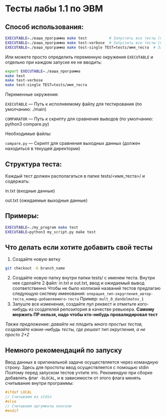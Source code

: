 # Тесты лабы 1.1 по ЭВМ

## Способ использования:

```bash
EXECUTABLE=./ваша_программа make test          # Запустить все тесты (показывать только упавшие)
EXECUTABLE=./ваша_программа make test-verbose  # Запустить все тесты (показывать все результаты)
EXECUTABLE=./ваша_программа make test-single TEST=tests/имя_теста  # Запустить один конкретный тест
```
Или можете просто определить переменную окружения `EXECUTABLE` и отдельно при каждом запуске ее не вводить:
```bash
export EXECUTABLE=./ваша_программа
make test
make test-verbose
make test-single TEST=tests/имя_теста
```
Переменные окружения:

`EXECUTABLE` — Путь к исполняемому файлу для тестирования (по умолчанию: ./main)

`COMPARATOR` — Путь к скрипту для сравнения выводов (по умолчанию: python3 compare.py)

Необходимые файлы:

`compare.py` — Скрипт для сравнения выходных данных (должен находиться в текущей директории)

## Структура теста:
Каждый тест должен располагаться в папке tests/<имя_теста>/ и содержать:

in.txt (входные данные)

out.txt (ожидаемые выходные данные)

## Примеры:

```bash
EXECUTABLE=./my_program make test
EXECUTABLE=python3 my_script.py make test
```

## Что делать если хотите добавить свой тесты
1. Создайте новую ветку
```bash
git checkout -b branch_name
```
2. Создайте новую папку внутри папки tests/ с именем теста. Внутри нее сделайте 2 файл: in.txt и out.txt, ввод и ожидаемый вывод соответственно
Чтобы не было коллизий названий тестов предлагаю следующую систему именования: `операция_тип-округления_автор-теста_номер-добавляемого-теста`
Пример: `mult_0_dandolmatov_1`
3. Запуште все изменения, создайте пул реквест и отметьте кого-нибудь из создателей репозитория в качестве ревьюера.
**Самому мержить ПР нельзя, надо чтобы кто-нибудь провалидировал тест**

*Также предложение: давайте не плодить много простых тестов, создавайте какие-нибудь тесты, где решает тип округления, а не просто 2+2*

## Немного рекомендаций по запуску
Ввод данных в оригинальной задаче осуществляется через командную строку. Здесь для простоты ввод осуществляется с помощью stdin
Поэтому перед запуском тестов учтите это. Рекомендую при сборке добавлять флаг `-DLOCAL`, и в зависимости от этого флага менять считывание внутри программы:
```cpp
#ifdef LOCAL
// Считываем из stdin
#else
// Считываем аргументы консоли
#endif
```
